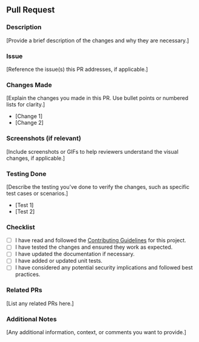 ## Pull Request

### Description
[Provide a brief description of the changes and why they are necessary.]

### Issue
[Reference the issue(s) this PR addresses, if applicable.]

### Changes Made
[Explain the changes you made in this PR. Use bullet points or numbered lists for clarity.]

- [Change 1]
- [Change 2]

### Screenshots (if relevant)
[Include screenshots or GIFs to help reviewers understand the visual changes, if applicable.]

### Testing Done
[Describe the testing you've done to verify the changes, such as specific test cases or scenarios.]

- [Test 1]
- [Test 2]

### Checklist
- [ ] I have read and followed the [Contributing Guidelines](CONTRIBUTING.md) for this project.
- [ ] I have tested the changes and ensured they work as expected.
- [ ] I have updated the documentation if necessary.
- [ ] I have added or updated unit tests.
- [ ] I have considered any potential security implications and followed best practices.

### Related PRs
[List any related PRs here.]

### Additional Notes
[Any additional information, context, or comments you want to provide.]
